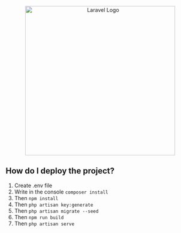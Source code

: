 <p align="center"><a href="https://laravel.com" target="_blank"><img src="https://raw.githubusercontent.com/laravel/art/master/logo-lockup/5%20SVG/2%20CMYK/1%20Full%20Color/laravel-logolockup-cmyk-red.svg" width="400" alt="Laravel Logo"></a></p>

## How do I deploy the project?

1. Create .env file
2. Write in the console ```composer install```
3. Then ```npm install```
4. Then ```php artisan key:generate```
5. Then ```php artisan migrate --seed```
6. Then ```npm run build```
7. Then ```php artisan serve```
